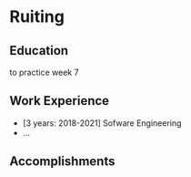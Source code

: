 # Ruiting

## Education
 to practice  week 7
## Work Experience

* [3 years: 2018-2021] Sofware Engineering
* ...

## Accomplishments

